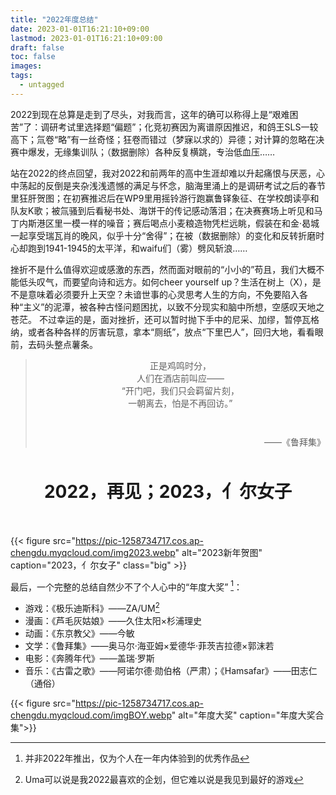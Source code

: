 ```yaml
---
title: "2022年度总结"
date: 2023-01-01T16:21:10+09:00
lastmod: 2023-01-01T16:21:10+09:00
draft: false
toc: false
images:
tags:
  - untagged
---
```

2022到现在总算是走到了尽头，对我而言，这年的确可以称得上是“艰难困苦”了：调研考试里选择题“偏题”；化竞初赛因为离谱原因推迟，和鸽王SLS一较高下；氚卷“略”有一丝奇怪；狂卷而错过（梦寐以求的）异德；对计算的忽略在决赛中爆发，无缘集训队；（数据删除）各种反复横跳，专治低血压……

站在2022的终点回望，我对2022和前两年的高中生涯却难以升起痛恨与厌恶，心中荡起的反倒是夹杂浅浅遗憾的满足与怀念，脑海里涌上的是调研考试之后的春节里狂肝贺图；在初赛推迟后在WP9里用摇铃游行跑赢鲁铎象征、在学校朗读亭和队友K歌；被氚骚到后看秘书处、海饼干的传记感动落泪；在决赛赛场上听见和马丁内斯港区里一模一样的噪音；赛后喝点小麦粮造物凭栏远眺，假装在和金·曷城一起享受瑞瓦肖的晚风，似乎十分“舍得”；在被（数据删除）的变化和反转折磨时心却跑到1941-1945的太平洋，和waifu们（雾）劈风斩浪……

挫折不是什么值得欢迎或感激的东西，然而面对眼前的“小小的”苟且，我们大概不能低头叹气，而要望向诗和远方。如何cheer yourself up？生活在树上（X），是不是意味着必须要升上天空？未谙世事的心灵思考人生的方向，不免要陷入各种“主义”的泥潭，被各种古怪问题困扰，以致不分现实和脑中所想，空感叹天地之苍茫。 不过幸运的是，面对挫折，还可以暂时抛下手中的尼采、加缪，暂停瓦格纳，或者各种各样的厉害玩意，拿本“厕纸”，放点“下里巴人”，回归大地，看看眼前，去码头整点薯条。

<blockquote><p style="text-indent:0em;text-align:center;margin-bottom:3em;">
正是鸡鸣时分，</br>
人们在酒店前叫应——</br>
“开门吧，我们只会羁留片刻，</br>
一朝离去，怕是不再回访。”</br>
<p style="text-align:right">——《鲁拜集》</p>
</p></blockquote>

<p style="text-align:center;font-size:2em;line-height:3em;font-weight:bold">
2022，再见；2023，亻尔女子
</p>

{{< figure src="https://pic-1258734717.cos.ap-chengdu.myqcloud.com/img2023.webp" alt="2023新年贺图" caption="2023，亻尔女子" class="big" >}}

最后，一个完整的总结自然少不了个人心中的“年度大奖” [^1]：

* 游戏：《极乐迪斯科》——ZA/UM[^2]
* 漫画：《芦毛灰姑娘》——久住太阳×杉浦理史
* 动画：《东京教父》——今敏
* 文学：《鲁拜集》——奥马尔·海亚姆×爱德华·菲茨吉拉德×郭沫若
* 电影：《奔腾年代》——盖瑞·罗斯
* 音乐：《古雷之歌》——阿诺尔德·勋伯格（严肃）；《Hamsafar》——田志仁（通俗）

{{< figure src="https://pic-1258734717.cos.ap-chengdu.myqcloud.com/imgBOY.webp" alt="年度大奖" caption="年度大奖合集">}}

[^1]:并非2022年推出，仅为个人在一年内体验到的优秀作品
[^2]:Uma可以说是我2022最喜欢的企划，但它难以说是我见到最好的游戏
